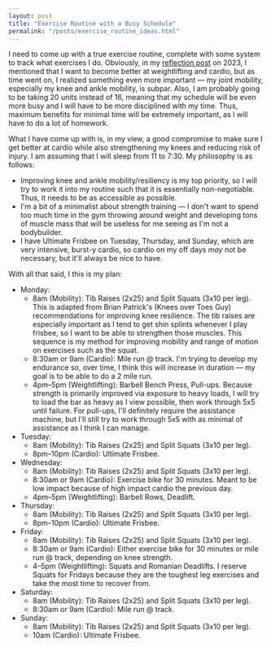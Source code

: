 ```yaml
---
layout: post
title: "Exercise Routine with a Busy Schedule"
permalink: "/posts/exercise_routine_ideas.html"
---
```

I need to come up with a true exercise routine, complete with some system to track what exercises I do. Obviously, in my [reflection post](2023-12-31-reflections.md) on 2023, I mentioned that I want to become better at weightlifting and cardio, but as time went on, I realized something even more important — my joint mobility, especially my knee and ankle mobility, is subpar. Also, I am probably going to be taking 20 units instead of 16, meaning that my schedule will be even more busy and I will have to be more disciplined with my time. Thus, maximum benefits for minimal time will be extremely important, as I will have to do a lot of homework.

What I have come up with is, in my view, a good compromise to make sure I get better at cardio while also strengthening my knees and reducing risk of injury. I am assuming that I will sleep from 11 to 7:30. My philosophy is as follows:
- Improving knee and ankle mobility/resiliency is my top priority, so I will try to work it into my routine such that it is essentially non-negotiable. Thus, it needs to be as accessible as possible.
- I'm a bit of a minimalist about strength training — I don't want to spend too much time in the gym throwing around weight and developing tons of muscle mass that will be useless for me seeing as I'm not a bodybuilder.
- I have Ultimate Frisbee on Tuesday, Thursday, and Sunday, which are very intensive, burst-y cardio, so cardio on my off days _may_ not be necessary, but it'll always be nice to have.

With all that said, I this is my plan:
- Monday:
  - 8am (Mobility): Tib Raises (2x25) and Split Squats (3x10 per leg). This is adapted from Brian Patrick's (Knees over Toes Guy) recommendations for improving knee resilience. The tib raises are especially important as I tend to get shin splints whenever I play frisbee, so I want to be able to strengthen those muscles. This sequence is my method for improving mobility and range of motion on exercises such as the squat.
  - 8:30am or 9am (Cardio): Mile run @ track. I'm trying to develop my endurance so, over time, I think this will increase in duration — my goal is to be able to do a 2 mile run.
  - 4pm–5pm (Weightlifting): Barbell Bench Press, Pull-ups. Because strength is primarily improved via exposure to heavy loads, I will try to load the bar as heavy as I view possible, then work through 5x5 until failure. For pull-ups, I'll definitely require the assistance machine, but I'll still try to work through 5x5 with as minimal of assistance as I think I can manage.
- Tuesday:
  - 8am (Mobility): Tib Raises (2x25) and Split Squats (3x10 per leg).
  - 8pm–10pm (Cardio): Ultimate Frisbee.
- Wednesday:
  - 8am (Mobility): Tib Raises (2x25) and Split Squats (3x10 per leg).
  - 8:30am or 9am (Cardio): Exercise bike for 30 minutes. Meant to be low impact because of high impact cardio the previous day.
  - 4pm–5pm (Weightlifting): Barbell Rows, Deadlift.
- Thursday:
  - 8am (Mobility): Tib Raises (2x25) and Split Squats (3x10 per leg).
  - 8pm–10pm (Cardio): Ultimate Frisbee.
- Friday:
  - 8am (Mobility): Tib Raises (2x25) and Split Squats (3x10 per leg).
  - 8:30am or 9am (Cardio): Either exercise bike for 30 minutes or mile run @ track, depending on knee strength.
  - 4–5pm (Weightlifting): Squats and Romanian Deadlifts. I reserve Squats for Fridays because they are the toughest leg exercises and take the most time to recover from.
- Saturday:
  - 8am (Mobility): Tib Raises (2x25) and Split Squats (3x10 per leg).
  - 8:30am or 9am (Cardio): Mile run @ track.
- Sunday:
  - 8am (Mobility): Tib Raises (2x25) and Split Squats (3x10 per leg).
  - 10am (Cardio): Ultimate Frisbee.
